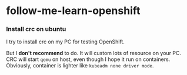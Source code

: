 # follow-me-learn-openshift

### Install crc on ubuntu
I try to install crc on my PC for testing OpenShift.

But I **don't recommend** to do. It will custom lots of resource on your PC. CRC will start `qemu` on host, even though I hope it run on containers.
Obviously, container is lighter like `kubeadm none driver mode`.

